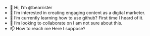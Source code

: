 - 👋 Hi, I’m @bearrister
- 👀 I’m interested in creating engaging content as a digital marketer. 
- 🌱 I’m currently learning how to use github? First time I heard of it. 
- 💞️ I’m looking to collaborate on I am not sure about this. 
- 📫 How to reach me Here I suppose? 

<!---
bearrister/bearrister is a ✨ special ✨ repository because its `README.md` (this file) appears on your GitHub profile.
You can click the Preview link to take a look at your changes.
--->

